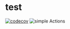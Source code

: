 # test
[![codecov](https://codecov.io/gh/burakkantarci/burak-pipeline/branch/main/graph/badge.svg?token=H629ORO30K)](https://codecov.io/gh/burakkantarci/burak-pipeline)
![simple Actions](https://api.meercode.io/badge/burakkantarci/burak-pipeline?type=ci-success-rate&lastDay=14)
